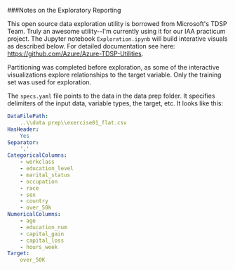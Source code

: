 ###Notes on the Exploratory Reporting

This open source data exploration utility is borrowed from Microsoft's TDSP Team. Truly an awesome utility--I'm currently using it for our IAA practicum project. The Jupyter notebook `Exploration.ipynb` will build interative visuals as described below. For detailed documentation see here: https://github.com/Azure/Azure-TDSP-Utilities.

Partitioning was completed before exploration, as some of the interactive visualizations explore relationships to the target variable. Only the training set was used for exploration. 

The `specs.yaml` file points to the data in the data prep folder. It specifies delimiters of the input data, variable types, the target, etc. It looks like this:

```yaml
DataFilePath:
    ..\\data prep\\exercise01_flat.csv
HasHeader:
    Yes
Separator:
    ','
CategoricalColumns:
    - workclass
    - education_level
    - marital_status
    - occupation
    - race
    - sex
    - country
    - over_50k
NumericalColumns:
    - age 
    - education_num
    - capital_gain
    - capital_loss
    - hours_week
Target:
    over_50K

```

